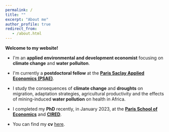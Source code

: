 ```yaml
---
permalink: /
title: ""
excerpt: "About me"
author_profile: true
redirect_from: 
   - /about.html
---
```


__Welcome to my website!__


* I'm an __applied environmental and development economist__ focusing on __climate change__ and __water polluiton__.

* I'm currently a __postdoctoral fellow__ at the <a href="https://www.agroparistech.fr/recherche/unites-recherche/paris-saclay-applied-economics-psae">__Paris Saclay Applied Economics (PSAE)__</a>.

* I study the consequences of __climate change__ and __droughts__ on migration, adaptation strategies, agricultural productivity and the effects of mining-induced __water pollution__ on health in Africa. 

* I completed my __PhD__ recently, in January 2023, at the <a href="https://www.parisschoolofeconomics.eu/en/">__Paris School of Economics__</a> and <a href="https://www.centre-cired.fr/en/">__CIRED__</a>.

* You can find my __cv__ <a href="http://melaniegittard.github.io/files/CV_GITTARD.pdf">here</a>.
